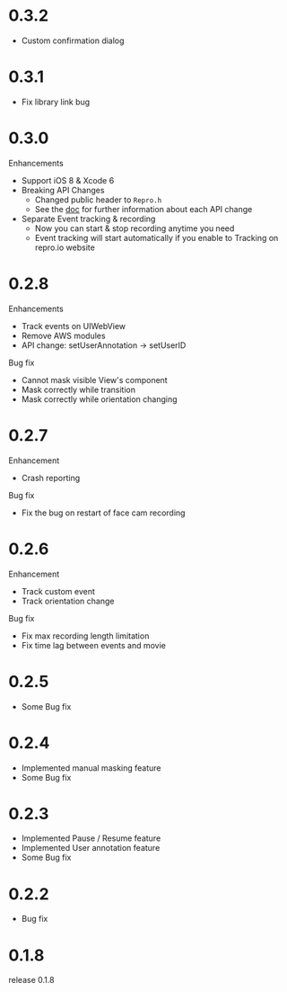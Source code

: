 # 0.3.2

- Custom confirmation dialog

# 0.3.1

- Fix library link bug

# 0.3.0

Enhancements

- Support iOS 8 & Xcode 6
- Breaking API Changes
  - Changed public header to `Repro.h`
  - See the [doc](http://doc.repro.io) for further information about each API change
- Separate Event tracking & recording
  - Now you can start & stop recording anytime you need
  - Event tracking will start automatically if you enable to Tracking on repro.io website

# 0.2.8

Enhancements

- Track events on UIWebView
- Remove AWS modules
- API change: setUserAnnotation -> setUserID

Bug fix

- Cannot mask visible View's component
- Mask correctly while transition
- Mask correctly while orientation changing

# 0.2.7

Enhancement

- Crash reporting

Bug fix

- Fix the bug on restart of face cam recording

# 0.2.6

Enhancement

- Track custom event
- Track orientation change

Bug fix

- Fix max recording length limitation
- Fix time lag between events and movie

# 0.2.5

- Some Bug fix

# 0.2.4

- Implemented manual masking feature
- Some Bug fix

# 0.2.3

- Implemented Pause / Resume feature
- Implemented User annotation feature
- Some Bug fix

# 0.2.2

- Bug fix

# 0.1.8

release 0.1.8
